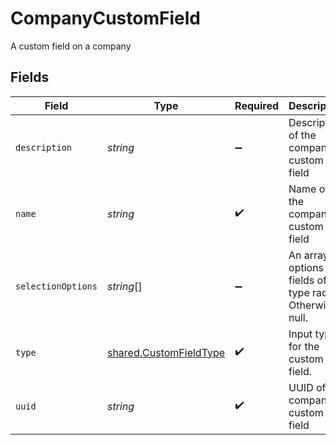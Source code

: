 # CompanyCustomField

A custom field on a company


## Fields

| Field                                                            | Type                                                             | Required                                                         | Description                                                      |
| ---------------------------------------------------------------- | ---------------------------------------------------------------- | ---------------------------------------------------------------- | ---------------------------------------------------------------- |
| `description`                                                    | *string*                                                         | :heavy_minus_sign:                                               | Description of the company custom field                          |
| `name`                                                           | *string*                                                         | :heavy_check_mark:                                               | Name of the company custom field                                 |
| `selectionOptions`                                               | *string*[]                                                       | :heavy_minus_sign:                                               | An array of options for fields of type radio. Otherwise, null.   |
| `type`                                                           | [shared.CustomFieldType](../../models/shared/customfieldtype.md) | :heavy_check_mark:                                               | Input type for the custom field.                                 |
| `uuid`                                                           | *string*                                                         | :heavy_check_mark:                                               | UUID of the company custom field                                 |